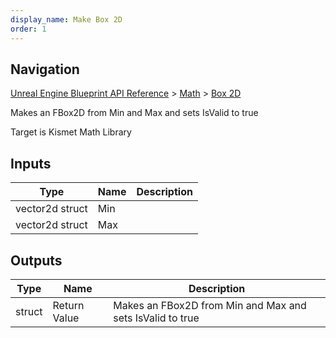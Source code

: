 ```yaml
---
display_name: Make Box 2D
order: 1
---
```

## Navigation

[Unreal Engine Blueprint API Reference](https://dev.epicgames.com/documentation/en-us/unreal-engine/BlueprintAPI) > [Math](https://dev.epicgames.com/documentation/en-us/unreal-engine/BlueprintAPI/Math) > [Box 2D](https://dev.epicgames.com/documentation/en-us/unreal-engine/BlueprintAPI/Math/Box2D)

Makes an FBox2D from Min and Max and sets IsValid to true

Target is Kismet Math Library

## Inputs

| Type | Name | Description |
| --- | --- | --- |
| vector2d struct | Min |  |
| vector2d struct | Max |  |

## Outputs

| Type | Name | Description |
| --- | --- | --- |
| struct | Return Value | Makes an FBox2D from Min and Max and sets IsValid to true |
